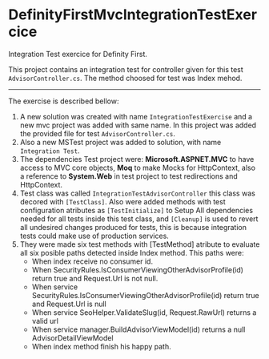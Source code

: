 # DefinityFirstMvcIntegrationTestExercice
Integration Test exercice for Definity First.

This project contains an integration test for controller given for this test `AdvisorController.cs`.
The method choosed for test was Index mehod.

----
The exercise is described bellow:

 1. A new solution was created with name `IntegrationTestExercise`  and  a new mvc project was added with same name. In this project was added the provided file for test `AdvisorController.cs`.
 2. Also a new MSTest project was added to solution, with name `Integration Test`.
 3. The dependencies Test project were: **Microsoft.ASPNET.MVC** to have access to MVC core objects, **Moq** to make Mocks for HttpContext, also a reference to **System.Web** in test project to test redirections and HttpContext.
4. Test class was called `IntegrationTestAdvisorController` this class was decored with `[TestClass]`. Also were added methods with test configuration atributes  as `[TestInitialize]` to Setup All dependencies needed for all tests inside this test class, and `[Cleanup]` is used to revert all undesired changes produced for tests, this is because integration tests could make use of production services.
 5. They were made six test methods with [TestMethod] atribute to evaluate all six posible paths detected inside Index method. 
 This paths were:
	 - When index receive no consumer id.
	 - When SecurityRules.IsConsumerViewingOtherAdvisorProfile(id) return true
and Request.Url is not null.
	 - When service SecurityRules.IsConsumerViewingOtherAdvisorProfile(id) return true and Request.Url is null 
	 - When service SeoHelper.ValidateSlug(id, Request.RawUrl) returns a valid url
	 - When service manager.BuildAdvisorViewModel(id) returns a null AdvisorDetailViewModel
	 - When index method finish his happy path.

